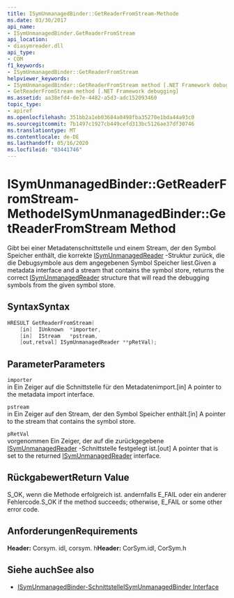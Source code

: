 ```yaml
---
title: ISymUnmanagedBinder::GetReaderFromStream-Methode
ms.date: 03/30/2017
api_name:
- ISymUnmanagedBinder.GetReaderFromStream
api_location:
- diasymreader.dll
api_type:
- COM
f1_keywords:
- ISymUnmanagedBinder::GetReaderFromStream
helpviewer_keywords:
- ISymUnmanagedBinder::GetReaderFromStream method [.NET Framework debugging]
- GetReaderFromStream method [.NET Framework debugging]
ms.assetid: aa38efd4-de7e-4482-a5d3-adc152093460
topic_type:
- apiref
ms.openlocfilehash: 351bb2a1eb03684a0498fba35270e1bda44a93c0
ms.sourcegitcommit: 7b1497c1927cb449cefd313bc5126ae37df30746
ms.translationtype: MT
ms.contentlocale: de-DE
ms.lasthandoff: 05/16/2020
ms.locfileid: "83441746"
---
```

# <a name="isymunmanagedbindergetreaderfromstream-method"></a><span data-ttu-id="a2a77-102">ISymUnmanagedBinder::GetReaderFromStream-Methode</span><span class="sxs-lookup"><span data-stu-id="a2a77-102">ISymUnmanagedBinder::GetReaderFromStream Method</span></span>
<span data-ttu-id="a2a77-103">Gibt bei einer Metadatenschnittstelle und einem Stream, der den Symbol Speicher enthält, die korrekte [ISymUnmanagedReader](isymunmanagedreader-interface.md) -Struktur zurück, die die Debugsymbole aus dem angegebenen Symbol Speicher liest.</span><span class="sxs-lookup"><span data-stu-id="a2a77-103">Given a metadata interface and a stream that contains the symbol store, returns the correct [ISymUnmanagedReader](isymunmanagedreader-interface.md) structure that will read the debugging symbols from the given symbol store.</span></span>  
  
## <a name="syntax"></a><span data-ttu-id="a2a77-104">Syntax</span><span class="sxs-lookup"><span data-stu-id="a2a77-104">Syntax</span></span>  
  
```cpp  
HRESULT GetReaderFromStream(  
    [in]  IUnknown  *importer,  
    [in]  IStream   *pstream,  
    [out,retval] ISymUnmanagedReader **pRetVal);  
```  
  
## <a name="parameters"></a><span data-ttu-id="a2a77-105">Parameter</span><span class="sxs-lookup"><span data-stu-id="a2a77-105">Parameters</span></span>  
 `importer`  
 <span data-ttu-id="a2a77-106">in Ein Zeiger auf die Schnittstelle für den Metadatenimport.</span><span class="sxs-lookup"><span data-stu-id="a2a77-106">[in] A pointer to the metadata import interface.</span></span>  
  
 `pstream`  
 <span data-ttu-id="a2a77-107">in Ein Zeiger auf den Stream, der den Symbol Speicher enthält.</span><span class="sxs-lookup"><span data-stu-id="a2a77-107">[in] A pointer to the stream that contains the symbol store.</span></span>  
  
 `pRetVal`  
 <span data-ttu-id="a2a77-108">vorgenommen Ein Zeiger, der auf die zurückgegebene [ISymUnmanagedReader](isymunmanagedreader-interface.md) -Schnittstelle festgelegt ist.</span><span class="sxs-lookup"><span data-stu-id="a2a77-108">[out] A pointer that is set to the returned [ISymUnmanagedReader](isymunmanagedreader-interface.md) interface.</span></span>  
  
## <a name="return-value"></a><span data-ttu-id="a2a77-109">Rückgabewert</span><span class="sxs-lookup"><span data-stu-id="a2a77-109">Return Value</span></span>  
 <span data-ttu-id="a2a77-110">S_OK, wenn die Methode erfolgreich ist. andernfalls E_FAIL oder ein anderer Fehlercode.</span><span class="sxs-lookup"><span data-stu-id="a2a77-110">S_OK if the method succeeds; otherwise, E_FAIL or some other error code.</span></span>  
  
## <a name="requirements"></a><span data-ttu-id="a2a77-111">Anforderungen</span><span class="sxs-lookup"><span data-stu-id="a2a77-111">Requirements</span></span>  
 <span data-ttu-id="a2a77-112">**Header:** Corsym. idl, corsym. h</span><span class="sxs-lookup"><span data-stu-id="a2a77-112">**Header:** CorSym.idl, CorSym.h</span></span>  
  
## <a name="see-also"></a><span data-ttu-id="a2a77-113">Siehe auch</span><span class="sxs-lookup"><span data-stu-id="a2a77-113">See also</span></span>

- [<span data-ttu-id="a2a77-114">ISymUnmanagedBinder-Schnittstelle</span><span class="sxs-lookup"><span data-stu-id="a2a77-114">ISymUnmanagedBinder Interface</span></span>](isymunmanagedbinder-interface.md)
